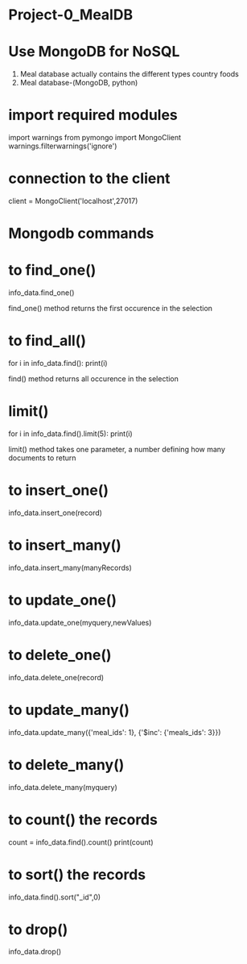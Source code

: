 # Project-0_MealDB

# Use MongoDB for NoSQL
1. Meal database actually contains the different types country foods
2. Meal database-(MongoDB, python)

# import required modules
import warnings
from pymongo import MongoClient
warnings.filterwarnings('ignore')

# connection to the client
client = MongoClient('localhost',27017)

# Mongodb commands
# to find_one()
info_data.find_one()

find_one() method returns the first occurence in the selection

# to find_all()
for i in info_data.find():
    print(i)
    
find() method returns all occurence in the selection

# limit()
for i in info_data.find().limit(5):
    print(i)
    
limit() method takes one parameter, a number defining how many documents to return

# to insert_one() 
info_data.insert_one(record)

# to insert_many()
info_data.insert_many(manyRecords)

# to update_one()
info_data.update_one(myquery,newValues)

# to delete_one() 
info_data.delete_one(record)

# to update_many()
info_data.update_many({'meal_ids': 1}, {'$inc': {'meals_ids': 3}})

# to delete_many()
info_data.delete_many(myquery)

# to count() the records
count = info_data.find().count()
print(count)

# to sort() the records
info_data.find().sort("_id",0)

# to drop()
info_data.drop()

